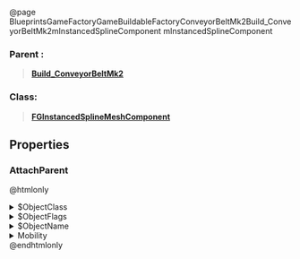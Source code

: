 @page BlueprintsGameFactoryGameBuildableFactoryConveyorBeltMk2Build_ConveyorBeltMk2mInstancedSplineComponent mInstancedSplineComponent
### Parent :
<b><a href="_blueprints_game_factory_game_buildable_factory_conveyor_belt_mk2_build__conveyor_belt_mk2.html"><blockquote>Build_ConveyorBeltMk2</blockquote></a></b>
### Class:
<b><a href="_class_script_f_g_instanced_spline_mesh_component.html"><blockquote>FGInstancedSplineMeshComponent</blockquote></a></b>
## Properties
### AttachParent
@htmlonly
<details>
 <summary>$ObjectClass</summary>
<b><a href="_class_script_scene_component.html"><blockquote>SceneComponent</blockquote></a></b>
</details>
<details>
 <summary>$ObjectFlags</summary>
<blockquote>2883617</blockquote>
</details>
<details>
 <summary>$ObjectName</summary>
<blockquote>RootComponent</blockquote>
</details>
<details>
 <summary>Mobility</summary>
<blockquote>0</blockquote>
</details>
@endhtmlonly

